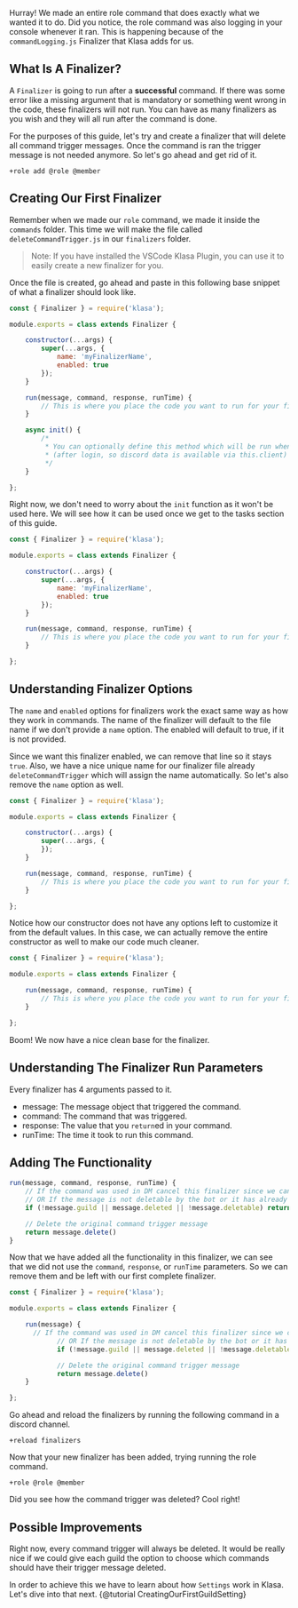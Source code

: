 Hurray! We made an entire role command that does exactly what we wanted it to do. Did you notice, the role command was also logging in your console whenever it ran. This is happening because of the `commandLogging.js` Finalizer that Klasa adds for us.

## What Is A Finalizer?

A `Finalizer` is going to run after a **successful** command. If there was some error like a missing argument that is mandatory or something went wrong in the code, these finalizers will not run. You can have as many finalizers as you wish and they will all run after the command is done.

For the purposes of this guide, let's try and create a finalizer that will delete all command trigger messages. Once the command is ran the trigger message is not needed anymore. So let's go ahead and get rid of it.

```shell
+role add @role @member
```

## Creating Our First Finalizer

Remember when we made our `role` command, we made it inside the `commands` folder. This time we will make the file called `deleteCommandTrigger.js` in our `finalizers` folder.

> Note: If you have installed the VSCode Klasa Plugin, you can use it to easily create a new finalizer for you.

<!-- Insert Image Here -->

Once the file is created, go ahead and paste in this following base snippet of what a finalizer should look like.

```js
const { Finalizer } = require('klasa');

module.exports = class extends Finalizer {

    constructor(...args) {
        super(...args, {
            name: 'myFinalizerName',
            enabled: true
        });
    }

    run(message, command, response, runTime) {
        // This is where you place the code you want to run for your finalizer
    }

    async init() {
        /*
         * You can optionally define this method which will be run when the bot starts
         * (after login, so discord data is available via this.client)
         */
    }

};
```

Right now, we don't need to worry about the `init` function as it won't be used here. We will see how it can be used once we get to the tasks section of this guide.

```js
const { Finalizer } = require('klasa');

module.exports = class extends Finalizer {

    constructor(...args) {
        super(...args, {
            name: 'myFinalizerName',
            enabled: true
        });
    }

    run(message, command, response, runTime) {
        // This is where you place the code you want to run for your finalizer
    }

};
```

## Understanding Finalizer Options

The `name` and `enabled` options for finalizers work the exact same way as how they work in commands. The name of the finalizer will default to the file name if we don't provide a `name` option. The enabled will default to true, if it is not provided.

Since we want this finalizer enabled, we can remove that line so it stays `true`. Also, we have a nice unique name for our finalizer file already `deleteCommandTrigger` which will assign the name automatically. So let's also remove the `name` option as well.

```js
const { Finalizer } = require('klasa');

module.exports = class extends Finalizer {

    constructor(...args) {
        super(...args, {
        });
    }

    run(message, command, response, runTime) {
        // This is where you place the code you want to run for your finalizer
    }

};
```

Notice how our constructor does not have any options left to customize it from the default values. In this case, we can actually remove the entire constructor as well to make our code much cleaner.

```js
const { Finalizer } = require('klasa');

module.exports = class extends Finalizer {

    run(message, command, response, runTime) {
        // This is where you place the code you want to run for your finalizer
    }

};
```

Boom! We now have a nice clean base for the finalizer.

## Understanding The Finalizer Run Parameters

Every finalizer has 4 arguments passed to it.

- message: The message object that triggered the command.
- command: The command that was triggered.
- response: The value that you `return`ed in your command.
- runTime: The time it took to run this command.

## Adding The Functionality

```js
run(message, command, response, runTime) {
	// If the command was used in DM cancel this finalizer since we can't delete users messages in a DM.
	// OR If the message is not deletable by the bot or it has already been deleted cancel out
	if (!message.guild || message.deleted || !message.deletable) return null

	// Delete the original command trigger message
	return message.delete()
}
```

Now that we have added all the functionality in this finalizer, we can see that we did not use the `command`, `response`, or `runTime` parameters. So we can remove them and be left with our first complete finalizer.

```js
const { Finalizer } = require('klasa');

module.exports = class extends Finalizer {

    run(message) {
      // If the command was used in DM cancel this finalizer since we can't delete users messages in a DM.
			// OR If the message is not deletable by the bot or it has already been deleted cancel out
			if (!message.guild || message.deleted || !message.deletable) return null

			// Delete the original command trigger message
			return message.delete()
    }

};
```

Go ahead and reload the finalizers by running the following command in a discord channel.

```shell
+reload finalizers
```

Now that your new finalizer has been added, trying running the role command.

```shell
+role @role @member
```

Did you see how the command trigger was deleted? Cool right!

## Possible Improvements

Right now, every command trigger will always be deleted. It would be really nice if we could give each guild the option to choose which commands should have their trigger message deleted.

In order to achieve this we have to learn about how `Settings` work in Klasa. Let's dive into that next. {@tutorial CreatingOurFirstGuildSetting}
